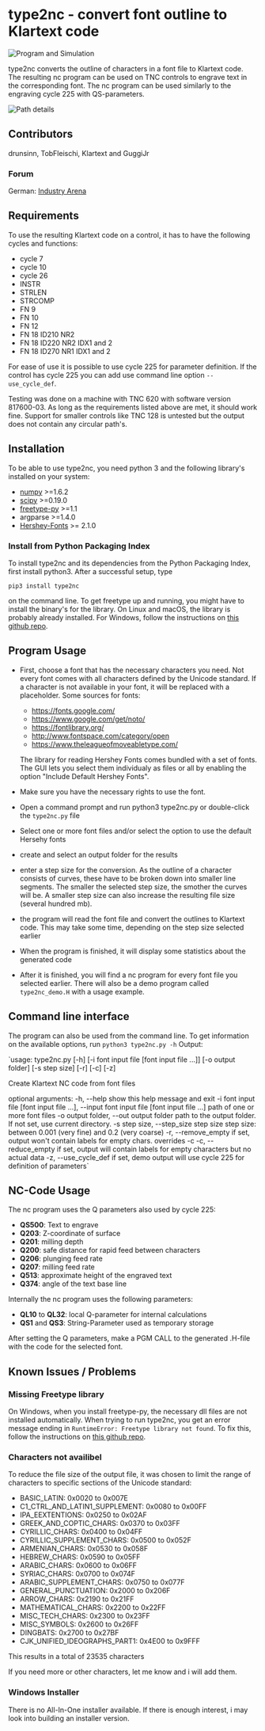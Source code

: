 # type2nc - convert font outline to Klartext code

![Program and Simulation](/screenshots/screen_1.png?raw=true "Program and Simulation")

type2nc converts the outline of characters in a font file to Klartext
code. The resulting nc program can be used on TNC controls to engrave
text in the corresponding font. The nc program can be used similarly to
the engraving cycle 225 with QS-parameters.

![Path details](/screenshots/screen_3.png?raw=true "Path details")

## Contributors
drunsinn, TobFleischi, Klartext and GuggiJr

### Forum
German: [Industry Arena](https://de.industryarena.com/heidenhain/forum/gravieren-von-text-in-anderen-sprachen-ohne-cam--83908.html)

## Requirements
To use the resulting Klartext code on a control, it has to have the following
cycles and functions:

  - cycle 7
  - cycle 10
  - cycle 26
  - INSTR
  - STRLEN
  - STRCOMP
  - FN 9
  - FN 10
  - FN 12
  - FN 18 ID210 NR2
  - FN 18 ID220 NR2 IDX1 and 2
  - FN 18 ID270 NR1 IDX1 and 2

For ease of use it is possible to use cycle 225 for parameter definition. If the
control has cycle 225 you can add use command line option `--use_cycle_def`.

Testing was done on a machine with TNC 620 with software version 817600-03. As
long as the requirements listed above are met, it should work fine.
Support for smaller controls like TNC 128 is untested but the output does not
contain any circular path's.

## Installation

To be able to use type2nc, you need python 3 and the following library's
installed on your system:

  - [numpy](https://www.numpy.org) \>=1.6.2
  - [scipy](https://www.scipy.org) \>=0.19.0
  - [freetype-py](https://github.com/rougier/freetype-py) \>=1.1
  - argparse \>=1.4.0
  - [Hershey-Fonts](https://github.com/apshu/HersheyFonts) \>= 2.1.0

### Install from Python Packaging Index

To install type2nc and its dependencies from the Python Packaging Index,
first install python3. After a successful setup, type

`pip3 install type2nc`

on the command line.
To get freetype up and running, you might have to install the binary's
for the library. On Linux and macOS, the library is probably already
installed. For Windows, follow the instructions on  [this github repo](https://github.com/ubawurinna/freetype-windows-binaries).

## Program Usage

 - First, choose a font that has the necessary characters you
   need. Not every font comes with all characters defined by the
   Unicode standard. If a character is not available in your font,
   it will be replaced with a placeholder. Some sources for fonts:

    - <https://fonts.google.com/>
    - <https://www.google.com/get/noto/>
    - <https://fontlibrary.org/>
    - <http://www.fontspace.com/category/open>
    - <https://www.theleagueofmoveabletype.com/>

    The library for reading Hershey Fonts comes bundled with a set of
    fonts. The GUI lets you select them individualy as files or all by
    enabling the option "Include Default Hershey Fonts".

  - Make sure you have the necessary rights to use the font.

  - Open a command prompt and run python3 type2nc.py or double-click the
    `type2nc.py` file

  - Select one or more font files and/or select the option to use the default
    Hersehy fonts

  - create and select an output folder for the results

  - enter a step size for the conversion. As the outline of a character
    consists of curves, these have to be broken down into smaller line
    segments. The smaller the selected step size, the smother the curves
    will be. A smaller step size can also increase the resulting file size
    (several hundred mb).

  - the program will read the font file and convert the outlines to
    Klartext code. This may take some time, depending on the step size
    selected earlier

  - When the program is finished, it will display some statistics about
    the generated code

  - After it is finished, you will find a nc program for every font file
    you selected earlier. There will also be a demo program called
    `type2nc_demo.H` with a usage example.

## Command line interface

The program can also be used from the command line. To get information on the
available options, run `python3 type2nc.py -h`
Output:

`usage: type2nc.py [-h] [-i font input file [font input file ...]] [-o output folder]
                  [-s step size] [-r] [-c] [-z]

Create Klartext NC code from font files

optional arguments:
  -h, --help            show this help message and exit
  -i font input file [font input file ...], --input font input file [font input file ...]
                        path of one or more font files
  -o output folder, --out output folder
                        path to the output folder. If not set, use current directory.
  -s step size, --step_size step size
                        step size: between 0.001 (very fine) and 0.2 (very coarse)
  -r, --remove_empty    if set, output won't contain labels for empty chars. overrides -c
  -c, --reduce_empty    if set, output will contain labels for empty characters but no actual data
  -z, --use_cycle_def   if set, demo output will use cycle 225 for definition of parameters`

## NC-Code Usage

The nc program uses the Q parameters also used by cycle 225:

  - **QS500**: Text to engrave
  - **Q203**: Z-coordinate of surface
  - **Q201**: milling depth
  - **Q200**: safe distance for rapid feed between characters
  - **Q206**: plunging feed rate
  - **Q207**: milling feed rate
  - **Q513**: approximate height of the engraved text
  - **Q374**: angle of the text base line

Internally the nc program uses the following parameters:

  - **QL10** to **QL32**: local Q-parameter for internal calculations
  - **QS1** and **QS3**: String-Parameter used as temporary storage

After setting the Q parameters, make a PGM CALL to the generated .H-file with the code for the selected font.

## Known Issues / Problems
### Missing Freetype library
On Windows, when you install freetype-py, the necessary dll files are not
installed automatically. When trying to run type2nc, you get an error message
ending in `RuntimeError: Freetype library not found`. To fix this, follow
the instructions on [this github repo](https://github.com/ubawurinna/freetype-windows-binaries).

### Characters not availibel
To reduce the file size of the output file, it was chosen to limit the
range of characters to specific sections of the Unicode standard:

* BASIC_LATIN: 0x0020 to 0x007E
* C1_CTRL_AND_LATIN1_SUPPLEMENT: 0x0080 to 0x00FF
* IPA_EEXTENTIONS: 0x0250 to 0x02AF
* GREEK_AND_COPTIC_CHARS: 0x0370 to 0x03FF
* CYRILLIC_CHARS: 0x0400 to 0x04FF
* CYRILLIC_SUPPLEMENT_CHARS: 0x0500 to 0x052F
* ARMENIAN_CHARS: 0x0530 to 0x058F
* HEBREW_CHARS: 0x0590 to 0x05FF
* ARABIC_CHARS: 0x0600 to 0x06FF
* SYRIAC_CHARS: 0x0700 to 0x074F
* ARABIC_SUPPLEMENT_CHARS: 0x0750 to 0x077F
* GENERAL_PUNCTUATION: 0x2000 to 0x206F
* ARROW_CHARS: 0x2190 to 0x21FF
* MATHEMATICAL_CHARS: 0x2200 to 0x22FF
* MISC_TECH_CHARS: 0x2300 to 0x23FF
* MISC_SYMBOLS: 0x2600 to 0x26FF
* DINGBATS: 0x2700 to 0x27BF
* CJK_UNIFIED_IDEOGRAPHS_PART1: 0x4E00 to 0x9FFF

This results in a total of 23535 characters

If you need more or other characters, let me know and i will add them.

### Windows Installer
There is no All-In-One installer available. If there is enough interest, i may
look into building an installer version.
